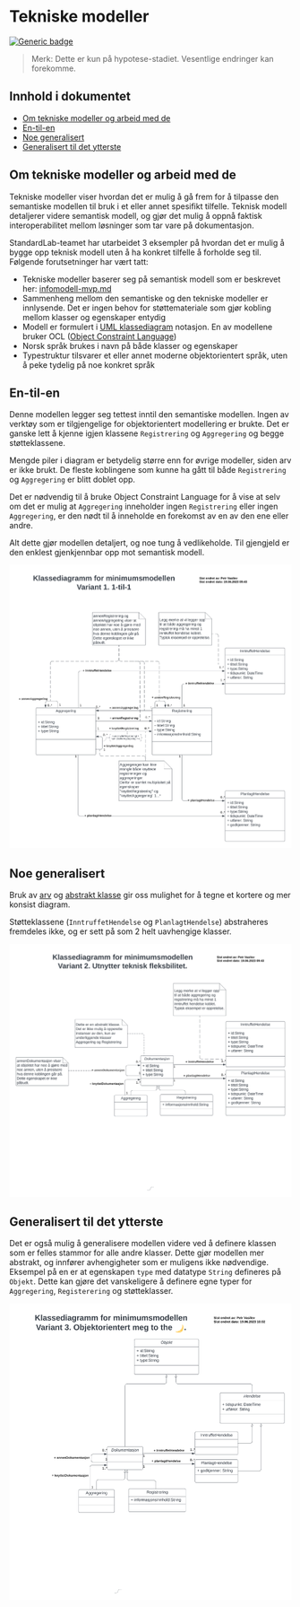 # Tekniske modeller

[![Generic badge](https://img.shields.io/badge/Status-Kladd-red.svg)](https://shields.io/)

> Merk: Dette er kun på hypotese-stadiet. Vesentlige endringer kan forekomme.

## Innhold i dokumentet

<!-- MarkdownTOC -->

- [Om tekniske modeller og arbeid med de](#om-tekniske-modeller-og-arbeid-med-de)
- [En-til-en](#en-til-en)
- [Noe generalisert](#noe-generalisert)
- [Generalisert til det ytterste](#generalisert-til-det-ytterste)

<!-- /MarkdownTOC -->

## Om tekniske modeller og arbeid med de

Tekniske modeller viser hvordan det er mulig å gå frem for å tilpasse den semantiske modellen til bruk i et eller annet spesifikt tilfelle. Teknisk modell detaljerer videre semantisk modell, og gjør det mulig å oppnå faktisk interoperabilitet mellom løsninger som tar vare på dokumentasjon.

StandardLab-teamet har utarbeidet 3 eksempler på hvordan det er mulig å bygge opp teknisk modell uten å ha konkret tilfelle å forholde seg til. Følgende forutsetninger har vært tatt:

* Tekniske modeller baserer seg på semantisk modell som er beskrevet her: [infomodell-mvp.md](infomodell-mvp.md)
* Sammenheng mellom den semantiske og den tekniske modeller er innlysende. Det er ingen behov for støttemateriale som gjør kobling mellom klasser og egenskaper entydig
* Modell er formulert i [UML klassediagram](https://en.wikipedia.org/wiki/Unified_Modeling_Language) notasjon. En av modellene bruker OCL ([Object Constraint Language](https://en.wikipedia.org/wiki/Object_Constraint_Language))
* Norsk språk brukes i navn på både klasser og egenskaper
* Typestruktur tilsvarer et eller annet moderne objektorientert språk, uten å peke tydelig på noe konkret språk

## En-til-en

Denne modellen legger seg tettest inntil den semantiske modellen. Ingen av verktøy som er tilgjengelige for objektorientert modellering er brukte. Det er ganske lett å kjenne igjen klassene `Registrering` og `Aggregering` og begge støtteklassene.

Mengde piler i diagram er betydelig større enn for øvrige modeller, siden arv er ikke brukt. De fleste koblingene som kunne ha gått til både `Registrering` og `Aggregering` er blitt doblet opp.

Det er nødvendig til å bruke Object Constraint Language for å vise at selv om det er mulig at `Aggregering` inneholder ingen `Registrering` eller ingen `Aggregering`, er den nødt til å inneholde en forekomst av en av den ene eller andre.

Alt dette gjør modellen detaljert, og noe tung å vedlikeholde. Til gjengjeld er den enklest gjenkjennbar opp mot semantisk modell.

![Teknisk modell: En-til-en](/standarder/figurer/teknisk-modell-1.png)

## Noe generalisert

Bruk av [arv](https://en.wikipedia.org/wiki/Inheritance_(object-oriented_programming)) og [abstrakt klasse](https://en.wikipedia.org/wiki/Abstract_type) gir oss mulighet for å tegne et kortere og mer konsist diagram.

Støtteklassene (`InntruffetHendelse` og `PlanlagtHendelse`) abstraheres fremdeles ikke, og er sett på som 2 helt uavhengige klasser.

![Teknisk modell: Noe generalisert](/standarder/figurer/teknisk-modell-2.png)


## Generalisert til det ytterste

Det er også mulig å generalisere modellen videre ved å definere klassen som er felles stammor for alle andre klasser. Dette gjør modellen mer abstrakt, og innfører avhengigheter som er muligens ikke nødvendige. Eksempel på en er at egenskapen `type` med datatype `String` defineres på `Objekt`. Dette kan gjøre det vanskeligere å definere egne typer for `Aggregering`, `Registerering` og støtteklasser.


![Teknisk modell: Generalisert](/standarder/figurer/teknisk-modell-3.png)